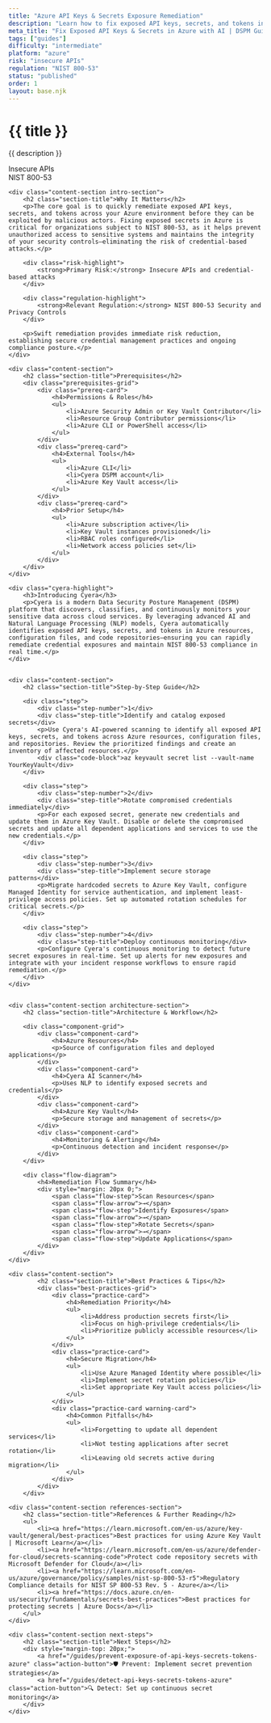 ```yaml
---
title: "Azure API Keys & Secrets Exposure Remediation"
description: "Learn how to fix exposed API keys, secrets, and tokens in Azure environments. Follow step-by-step guidance for NIST 800-53 compliance."
meta_title: "Fix Exposed API Keys & Secrets in Azure with AI | DSPM Guide"
tags: ["guides"]
difficulty: "intermediate"
platform: "azure"
risk: "insecure APIs"
regulation: "NIST 800-53"
status: "published"
order: 1
layout: base.njk
---
```


<div class="container">
    <div class="header">
        <h1>{{ title }}</h1>
        <p>{{ description }}</p>
        <div class="badge">Insecure APIs</div>
        <div class="badge regulation">NIST 800-53</div>
    </div>

    <div class="content-section intro-section">
        <h2 class="section-title">Why It Matters</h2>
        <p>The core goal is to quickly remediate exposed API keys, secrets, and tokens across your Azure environment before they can be exploited by malicious actors. Fixing exposed secrets in Azure is critical for organizations subject to NIST 800-53, as it helps prevent unauthorized access to sensitive systems and maintains the integrity of your security controls—eliminating the risk of credential-based attacks.</p>
        
        <div class="risk-highlight">
            <strong>Primary Risk:</strong> Insecure APIs and credential-based attacks
        </div>
        
        <div class="regulation-highlight">
            <strong>Relevant Regulation:</strong> NIST 800-53 Security and Privacy Controls
        </div>
        
        <p>Swift remediation provides immediate risk reduction, establishing secure credential management practices and ongoing compliance posture.</p>
    </div>

    <div class="content-section">
        <h2 class="section-title">Prerequisites</h2>
        <div class="prerequisites-grid">
            <div class="prereq-card">
                <h4>Permissions & Roles</h4>
                <ul>
                    <li>Azure Security Admin or Key Vault Contributor</li>
                    <li>Resource Group Contributor permissions</li>
                    <li>Azure CLI or PowerShell access</li>
                </ul>
            </div>
            <div class="prereq-card">
                <h4>External Tools</h4>
                <ul>
                    <li>Azure CLI</li>
                    <li>Cyera DSPM account</li>
                    <li>Azure Key Vault access</li>
                </ul>
            </div>
            <div class="prereq-card">
                <h4>Prior Setup</h4>
                <ul>
                    <li>Azure subscription active</li>
                    <li>Key Vault instances provisioned</li>
                    <li>RBAC roles configured</li>
                    <li>Network access policies set</li>
                </ul>
            </div>
        </div>
    </div>
	
    <div class="cyera-highlight">
        <h3>Introducing Cyera</h3>
        <p>Cyera is a modern Data Security Posture Management (DSPM) platform that discovers, classifies, and continuously monitors your sensitive data across cloud services. By leveraging advanced AI and Natural Language Processing (NLP) models, Cyera automatically identifies exposed API keys, secrets, and tokens in Azure resources, configuration files, and code repositories—ensuring you can rapidly remediate credential exposures and maintain NIST 800-53 compliance in real time.</p>
    </div>
	

    <div class="content-section">
        <h2 class="section-title">Step-by-Step Guide</h2>
        
        <div class="step">
            <div class="step-number">1</div>
            <div class="step-title">Identify and catalog exposed secrets</div>
            <p>Use Cyera's AI-powered scanning to identify all exposed API keys, secrets, and tokens across Azure resources, configuration files, and repositories. Review the prioritized findings and create an inventory of affected resources.</p>
            <div class="code-block">az keyvault secret list --vault-name YourKeyVault</div>
        </div>

        <div class="step">
            <div class="step-number">2</div>
            <div class="step-title">Rotate compromised credentials immediately</div>
            <p>For each exposed secret, generate new credentials and update them in Azure Key Vault. Disable or delete the compromised secrets and update all dependent applications and services to use the new credentials.</p>
        </div>

        <div class="step">
            <div class="step-number">3</div>
            <div class="step-title">Implement secure storage patterns</div>
            <p>Migrate hardcoded secrets to Azure Key Vault, configure Managed Identity for service authentication, and implement least-privilege access policies. Set up automated rotation schedules for critical secrets.</p>
        </div>

        <div class="step">
            <div class="step-number">4</div>
            <div class="step-title">Deploy continuous monitoring</div>
            <p>Configure Cyera's continuous monitoring to detect future secret exposures in real-time. Set up alerts for new exposures and integrate with your incident response workflows to ensure rapid remediation.</p>
        </div>
    </div>


    <div class="content-section architecture-section">
        <h2 class="section-title">Architecture & Workflow</h2>
        
        <div class="component-grid">
            <div class="component-card">
                <h4>Azure Resources</h4>
                <p>Source of configuration files and deployed applications</p>
            </div>
            <div class="component-card">
                <h4>Cyera AI Scanner</h4>
                <p>Uses NLP to identify exposed secrets and credentials</p>
            </div>
            <div class="component-card">
                <h4>Azure Key Vault</h4>
                <p>Secure storage and management of secrets</p>
            </div>
            <div class="component-card">
                <h4>Monitoring & Alerting</h4>
                <p>Continuous detection and incident response</p>
            </div>
        </div>

        <div class="flow-diagram">
            <h4>Remediation Flow Summary</h4>
            <div style="margin: 20px 0;">
                <span class="flow-step">Scan Resources</span>
                <span class="flow-arrow">→</span>
                <span class="flow-step">Identify Exposures</span>
                <span class="flow-arrow">→</span>
                <span class="flow-step">Rotate Secrets</span>
                <span class="flow-arrow">→</span>
                <span class="flow-step">Update Applications</span>
            </div>
        </div>
    </div>

	<div class="content-section">
	        <h2 class="section-title">Best Practices & Tips</h2>
	        <div class="best-practices-grid">
	            <div class="practice-card">
	                <h4>Remediation Priority</h4>
	                <ul>
	                    <li>Address production secrets first</li>
	                    <li>Focus on high-privilege credentials</li>
	                    <li>Prioritize publicly accessible resources</li>
	                </ul>
	            </div>
	            <div class="practice-card">
	                <h4>Secure Migration</h4>
	                <ul>
	                    <li>Use Azure Managed Identity where possible</li>
	                    <li>Implement secret rotation policies</li>
	                    <li>Set appropriate Key Vault access policies</li>
	                </ul>
	            </div>
	            <div class="practice-card warning-card">
	                <h4>Common Pitfalls</h4>
	                <ul>
	                    <li>Forgetting to update all dependent services</li>
	                    <li>Not testing applications after secret rotation</li>
	                    <li>Leaving old secrets active during migration</li>
	                </ul>
	            </div>
	        </div>
	    </div>

    <div class="content-section references-section">
        <h2 class="section-title">References & Further Reading</h2>
        <ul>
            <li><a href="https://learn.microsoft.com/en-us/azure/key-vault/general/best-practices">Best practices for using Azure Key Vault | Microsoft Learn</a></li>
            <li><a href="https://learn.microsoft.com/en-us/azure/defender-for-cloud/secrets-scanning-code">Protect code repository secrets with Microsoft Defender for Cloud</a></li>
            <li><a href="https://learn.microsoft.com/en-us/azure/governance/policy/samples/nist-sp-800-53-r5">Regulatory Compliance details for NIST SP 800-53 Rev. 5 - Azure</a></li>
            <li><a href="https://docs.azure.cn/en-us/security/fundamentals/secrets-best-practices">Best practices for protecting secrets | Azure Docs</a></li>
        </ul>
    </div>

    <div class="content-section next-steps">
        <h2 class="section-title">Next Steps</h2>
        <div style="margin-top: 20px;">
            <a href="/guides/prevent-exposure-of-api-keys-secrets-tokens-azure" class="action-button">🛡️ Prevent: Implement secret prevention strategies</a>
            <a href="/guides/detect-api-keys-secrets-tokens-azure" class="action-button">🔍 Detect: Set up continuous secret monitoring</a>
        </div>
    </div>
</div>